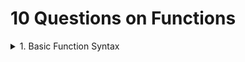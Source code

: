 # 10 Questions on Functions

<details>Problem: Write a function to calculate and return the square of a number.
<summary>1. Basic Function Syntax
</summary>
</details>